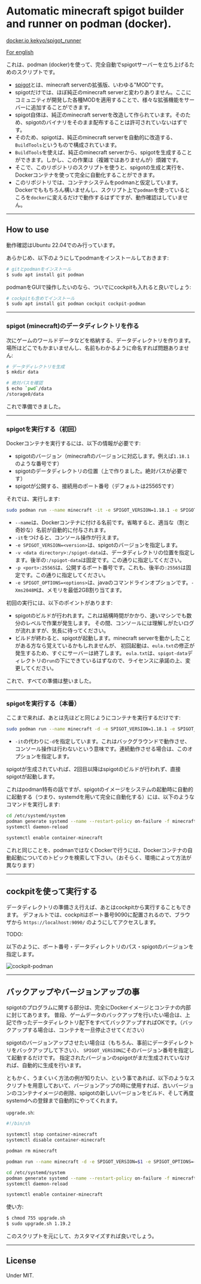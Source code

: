 # Automatic minecraft spigot builder and runner on podman (docker).

[docker.io kekyo/spigot_runner](https://hub.docker.com/repository/docker/kekyo/spigot_runner)

[For english](README.md)

これは、podman (docker)を使って、完全自動でspigotサーバーを立ち上げるためのスクリプトです。

* [spigot](https://www.spigotmc.org/)とは、minecraft serverの拡張版、いわゆる"MOD"です。
* spigotだけでは、ほぼ純正のminecraft serverと変わりありません。ここにコミュニティが開発した各種MODを適用することで、様々な拡張機能をサーバーに追加することができます。
* spigot自体は、純正のminecraft serverを改造して作られています。そのため、spigotのバイナリをそのまま配布することは許可されていないはずです。
* そのため、spigotは、純正のminecraft serverを自動的に改造する、`BuildTools`というもので構成されています。
* `BuildTools`を使えば、純正のminecraft serverから、spigotを生成することができます。しかし、この作業は（複雑ではありませんが）煩雑です。
* そこで、このリポジトリのスクリプトを使うと、spigotの生成と実行を、Dockerコンテナを使って完全に自動化することができます。
* このリポジトリでは、コンテナシステムをpodmanと仮定しています。Dockerでももちろん構いませんし、スクリプト上で`podman`を使っているところを`docker`に変えるだけで動作するはずですが、動作確認はしていません。

----

## How to use

動作確認はUbuntu 22.04でのみ行っています。

あらかじめ、以下のようにしてpodmanをインストールしておきます:

```bash
# gitとpodmanをインストール
$ sudo apt install git podman
```

podmanをGUIで操作したいのなら、ついでにcockpitも入れると良いでしょう:

```bash
# cockpitも含めてインストール
$ sudo apt install git podman cockpit cockpit-podman
```

----

### spigot (minecraft)のデータディレクトリを作る

次にゲームのワールドデータなどを格納する、データディレクトリを作ります。場所はどこでもかまいませんし、名前もわかるように命名すれば問題ありません:

```bash
# データディレクトリを生成
$ mkdir data

# 絶対パスを確認
$ echo `pwd`/data
/storage0/data
```

これで準備できました。

----

### spigotを実行する（初回）

Dockerコンテナを実行するには、以下の情報が必要です:

* spigotのバージョン（minecraftのバージョンに対応します。例えば`1.18.1`のような番号です）
* spigotのデータディレクトリの位置（上で作りました。絶対パスが必要です）
* spigotが公開する、接続用のポート番号（デフォルトは25565です）

それでは、実行します:

```bash
sudo podman run --name minecraft -it -e SPIGOT_VERSION=1.18.1 -e SPIGOT_OPTIONS=-Xms2048M -v /storage0/data:/spigot-data -p 25565:25565 docker.io/kekyo/spigot_runner
```

* `--name`は、Dockerコンテナに付ける名前です。省略すると、適当な（割と奇妙な）名前が自動的に付与されます。
* `-it`をつけると、コンソール操作が行えます。
* `-e SPIGOT_VERSION=<version>`は、spigotのバージョンを指定します。
* `-v <data directory>:/spigot-data`は、データディレクトリの位置を指定します。後半の`:/spigot-data`は固定です。この通りに指定してください。
* `-p <port>:25565`は、公開するポート番号です。これも、後半の`:25565`は固定です。この通りに指定してください。
* `-e SPIGOT_OPTIONS=<options>`は、javaのコマンドラインオプションです。`-Xms2048M`は、メモリを最低2GB割り当てます。

初回の実行には、以下のポイントがあります:

* spigotのビルドが行われます。これは結構時間がかかり、速いマシンでも数分のレベルで作業が発生します。
  その間、コンソールには理解しがたいログが流れますが、気長に待ってください。
* ビルドが終わると、spigotが起動します。minecraft serverを動かしたことがある方なら覚えているかもしれませんが、
  初回起動は、`eula.txt`の修正が発生するため、すぐにサーバーは終了します。
  `eula.txt`は、`spigot-data`ディレクトリの`run`の下にできているはずなので、ライセンスに承諾の上、変更してください。

これで、すべての準備は整いました。

----

### spigotを実行する（本番）

ここまで来れば、あとは先ほどと同じようにコンテナを実行するだけです:

```bash
sudo podman run --name minecraft -d -e SPIGOT_VERSION=1.18.1 -e SPIGOT_OPTIONS=-Xms2048M -v /storage0/spigot-data:/spigot-data -p 25565:25565 docker.io/kekyo/spigot_runner
```

* `-it`の代わりに`-d`を指定しています。これはバックグラウンドで動作させ、コンソール操作は行わないという意味です。連続動作させる場合は、このオプションを指定します。

spigotが生成されていれば、2回目以降はspigotのビルドが行われず、直接spigotが起動します。

これはpodman特有の話ですが、spigotのイメージをシステムの起動時に自動的に起動する（つまり、systemdを用いて完全に自動化する）には、以下のようなコマンドを実行します:

```bash
cd /etc/systemd/system
podman generate systemd --name --restart-policy on-failure -f minecraft
systemctl daemon-reload

systemctl enable container-minecraft
```

これと同じことを、podmanではなくDockerで行うには、Dockerコンテナの自動起動についてのトピックを検索して下さい。（おそらく、環境によって方法が異なります）

----

## cockpitを使って実行する

データディレクトリの準備さえ行えば、あとはcockpitから実行することもできます。
デフォルトでは、cockpitはポート番号9090に配置されるので、ブラウザから `https://localhost:9090/` のようにしてアクセスします。

TODO:

以下のように、ポート番号・データディレクトリのパス・spigotのバージョンを指定します。

![cockpit-podman](images/cockpit2.png)

----

## バックアップやバージョンアップの事

spigotのプログラムに関する部分は、完全にDockerイメージとコンテナの内部に封じてあります。
普段、ゲームデータのバックアップを行いたい場合は、上記で作ったデータディレクトリ配下をすべてバックアップすればOKです。（バックアップする場合は、コンテナを一旦停止させてください）

spigotのバージョンアップさせたい場合は（もちろん、事前にデータディレクトリをバックアップして下さい）、
`SPIGOT_VERSION`にそのバージョン番号を指定して起動するだけです。
指定されたバージョンのspigotがまだ生成されていなければ、自動的に生成を行います。

ともかく、うまくいく方法の例が知りたい、という事であれば、以下のようなスクリプトを用意しておいて、バージョンアップの時に使用すれば、古いバージョンのコンテナイメージの削除、spigotの新しいバージョンをビルド、そして再度systemdへの登録まで自動的にやってくれます。

`upgrade.sh`:

```bash
#!/bin/sh

systemctl stop container-minecraft
systemctl disable container-minecraft

podman rm minecraft

podman run --name minecraft -d -e SPIGOT_VERSION=$1 -e SPIGOT_OPTIONS=-Xms2048M -v /storage0/spigot-data:/spigot-data -p 25565:25565 docker.io/kekyo/spigot_runner

cd /etc/systemd/system
podman generate systemd --name --restart-policy on-failure -f minecraft
systemctl daemon-reload

systemctl enable container-minecraft
```

使い方:

```bash
$ chmod 755 upgrade.sh
$ sudo upgrade.sh 1.19.2 
```

このスクリプトを元にして、カスタマイズすれば良いでしょう。

----

## License

Under MIT.
